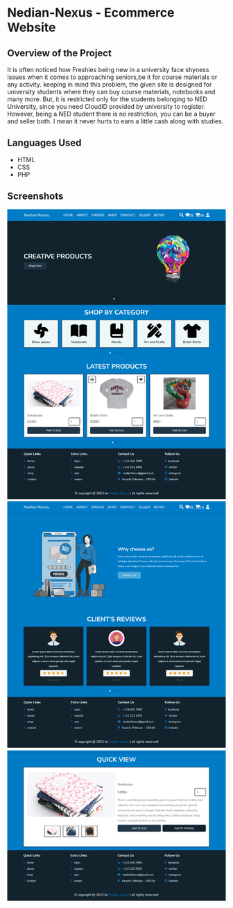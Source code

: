 # Nedian-Nexus - Ecommerce Website

## Overview of the Project

It is often noticed how Freshies being new in a university face shyness issues when it comes to approaching seniors,be it for course materials or any activity. keeping in mind this problem, the given site is designed for university students where they can buy course materials, notebooks and many more. But, it is restricted only for the students belonging to NED University, since you need CloudID provided by university to register. However, being a NED student there is no restriction, you can be a buyer and seller both. I mean it never hurts to earn a little cash along with studies.

## Languages Used
- HTML
- CSS
- PHP

## Screenshots
![screenshot](https://github.com/sidramwaseem/Nedian-Nexus/blob/main/screenshots/HomePage.png?raw=true)
![screenshot](https://github.com/sidramwaseem/Nedian-Nexus/blob/main/screenshots/aboutUs.png?raw=true)
![screenshot](https://github.com/sidramwaseem/Nedian-Nexus/blob/main/screenshots/quickView.png?raw=true)
